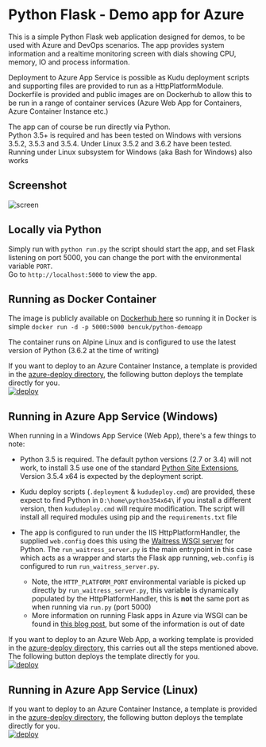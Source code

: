 # Python Flask - Demo app for Azure
This is a simple Python Flask web application designed for demos, to be used with Azure and DevOps scenarios. The app provides system information and a realtime monitoring screen with dials showing CPU, memory, IO and process information.

Deployment to Azure App Service is possible as Kudu deployment scripts and supporting files are provided to run as a HttpPlatformModule. Dockerfile is provided and public images are on Dockerhub to allow this to be run in a range of container services (Azure Web App for Containers, Azure Container Instance etc.)

The app can of course be run directly via Python.  
Python 3.5+ is required and has been tested on Windows with versions 3.5.2, 3.5.3 and 3.5.4. Under Linux 3.5.2 and 3.6.2 have been tested. Running under Linux subsystem for Windows (aka Bash for Windows) also works

## Screenshot
![screen](https://user-images.githubusercontent.com/14982936/30533171-db17fccc-9c4f-11e7-8862-eb8c148fedea.png)

## Locally via Python
Simply run with `python run.py` the script should start the app, and set Flask listening on port 5000, you can change the port with the environmental variable `PORT`.  
Go to `http://localhost:5000` to view the app.

## Running as Docker Container
The image is publicly available on [Dockerhub here](https://hub.docker.com/r/bencuk/python-demoapp/) so running it in Docker is simple `docker run -d -p 5000:5000 bencuk/python-demoapp`

The container runs on Alpine Linux and is configured to use the latest version of Python (3.6.2 at the time of writing)

If you want to deploy to an Azure Container Instance, a template is provided in the [azure-deploy directory](azure-deploy/container-instance), the following button deploys the template directly for you.  
[![deploy](https://raw.githubusercontent.com/benc-uk/azure-arm/master/etc/azuredeploy.png)](https://portal.azure.com/#create/Microsoft.Template/uri/https%3A%2F%2Fraw.githubusercontent.com%2Fbenc-uk%2Fpython-demoapp%2Fmaster%2Fazure-deploy%2Fcontainer-instance%2Fazuredeploy.json)  

## Running in Azure App Service (Windows)
When running in a Windows App Service (Web App), there's a few things to note:
- Python 3.5 is required. The default python versions (2.7 or 3.4) will not work, to install 3.5 use one of the standard [Python Site Extensions](https://www.siteextensions.net/packages?q=python+3.5), Version 3.5.4 x64 is expected by the deployment script.

- Kudu deploy scripts (`.deployment` & `kududeploy.cmd`) are provided, these expect to find Python in `D:\home\python354x64\` if you install a different version, then `kududeploy.cmd` will require modification. The script will install all required modules using pip and the `requirements.txt` file

- The app is configured to run under the IIS HttpPlatformHandler, the supplied `web.config` does this using the [Waitress WSGI server](https://docs.pylonsproject.org/projects/waitress/en/latest/) for Python. The `run_waitress_server.py` is the main entrypoint in this case which acts as a wrapper and starts the Flask app running, `web.config` is configured to run `run_waitress_server.py`.  
  - Note, the `HTTP_PLATFORM_PORT` environmental variable is picked up directly by `run_waitress_server.py`, this variable is dynamically populated  by the HttpPlatformHandler, this is **not** the same port as when running via `run.py` (port 5000)  
  - More information on running Flask apps in Azure via WSGI can be found in [this blog post](https://prmadi.com/running-flask-app-with-httpplatformhandler-in-azure-app-services/), but some of the information is out of date

If you want to deploy to an Azure Web App, a working template is provided in the [azure-deploy directory](azure-deploy/web-app), this carries out all the steps mentioned above. The following button deploys the template directly for you.  
[![deploy](https://raw.githubusercontent.com/benc-uk/azure-arm/master/etc/azuredeploy.png)](https://portal.azure.com/#create/Microsoft.Template/uri/https%3A%2F%2Fraw.githubusercontent.com%2Fbenc-uk%2Fpython-demoapp%2Fmaster%2Fazure-deploy%2Fweb-app%2Fazuredeploy.json)  

## Running in Azure App Service (Linux)

If you want to deploy to an Azure Container Instance, a template is provided in the [azure-deploy directory](azure-deploy/web-app-container), the following button deploys the template directly for you.  
[![deploy](https://raw.githubusercontent.com/benc-uk/azure-arm/master/etc/azuredeploy.png)](https://portal.azure.com/#create/Microsoft.Template/uri/https%3A%2F%2Fraw.githubusercontent.com%2Fbenc-uk%2Fpython-demoapp%2Fmaster%2Fazure-deploy%2Fweb-app-container%2Fazuredeploy.json)  